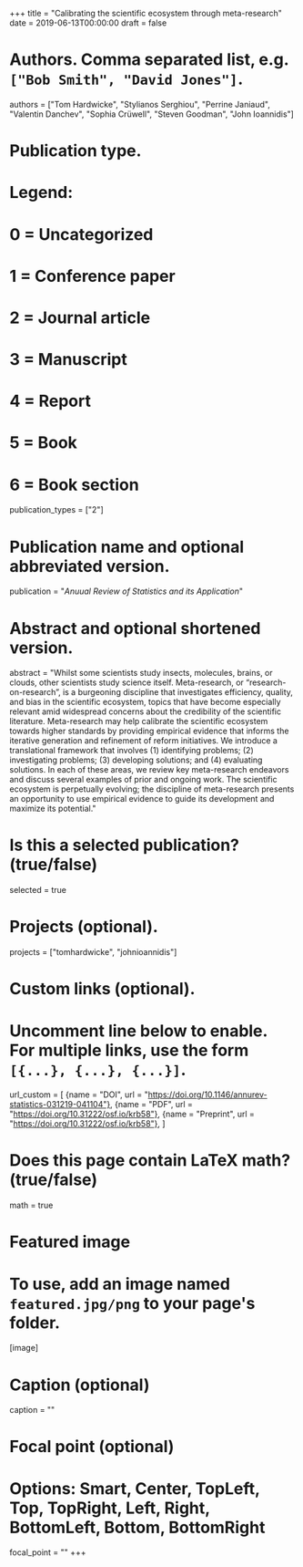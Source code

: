 +++
title = "Calibrating the scientific ecosystem through meta-research"
date = 2019-06-13T00:00:00
draft = false

# Authors. Comma separated list, e.g. `["Bob Smith", "David Jones"]`.
authors = ["Tom Hardwicke", "Stylianos Serghiou", "Perrine Janiaud", "Valentin Danchev", "Sophia Crüwell", "Steven Goodman", "John Ioannidis"]

# Publication type.
# Legend:
# 0 = Uncategorized
# 1 = Conference paper
# 2 = Journal article
# 3 = Manuscript
# 4 = Report
# 5 = Book
# 6 = Book section
publication_types = ["2"]

# Publication name and optional abbreviated version.
publication = "*Anuual Review of Statistics and its Application*"

# Abstract and optional shortened version.
abstract = "Whilst some scientists study insects, molecules, brains, or clouds, other scientists study science itself. Meta-research, or “research-on-research”, is a burgeoning discipline that investigates efficiency, quality, and bias in the scientific ecosystem, topics that have become especially relevant amid widespread concerns about the credibility of the scientific literature. Meta-research may help calibrate the scientific ecosystem towards higher standards by providing empirical evidence that informs the iterative generation and refinement of reform initiatives. We introduce a translational framework that involves (1) identifying problems; (2) investigating problems; (3) developing solutions; and (4) evaluating solutions. In each of these areas, we review key meta-research endeavors and discuss several examples of prior and ongoing work. The scientific ecosystem is perpetually evolving; the discipline of meta-research presents an opportunity to use empirical evidence to guide its development and maximize its potential."

# Is this a selected publication? (true/false)
selected = true

# Projects (optional).
projects = ["tomhardwicke", "johnioannidis"]

# Custom links (optional).
#   Uncomment line below to enable. For multiple links, use the form `[{...}, {...}, {...}]`.
url_custom = [
{name = "DOI", url = "https://doi.org/10.1146/annurev-statistics-031219-041104"},
{name = "PDF", url = "https://doi.org/10.31222/osf.io/krb58"},
{name = "Preprint", url = "https://doi.org/10.31222/osf.io/krb58"},
]

# Does this page contain LaTeX math? (true/false)
math = true

# Featured image
# To use, add an image named `featured.jpg/png` to your page's folder. 
[image]
  # Caption (optional)
  caption = ""

  # Focal point (optional)
  # Options: Smart, Center, TopLeft, Top, TopRight, Left, Right, BottomLeft, Bottom, BottomRight
  focal_point = ""
+++
